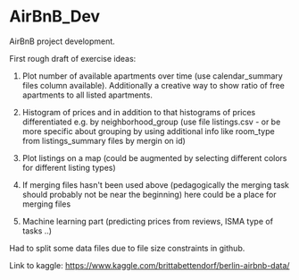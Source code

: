 # AirBnB_Dev
AirBnB project development.

First rough draft of exercise ideas:

1. Plot number of available apartments over time (use calendar_summary files column available). Additionally a creative way to show ratio of free apartments to all listed apartments.
2. Histogram of prices and in addition to that histograms of prices differentiated e.g. by neighborhood_group (use file listings.csv - or be more specific about grouping by using additional info like room_type from listings_summary files by mergin on id)
3. Plot listings on a map (could be augmented by selecting different colors for different listing types)
4. If merging files hasn't been used above (pedagogically the merging task should probably not be near the beginning) here could be a place for merging files

5. Machine learning part (predicting prices from reviews, ISMA type of tasks ..)

Had to split some data files due to file size constraints in github.

Link to kaggle: https://www.kaggle.com/brittabettendorf/berlin-airbnb-data/
